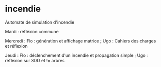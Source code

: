 # incendie
Automate de simulation d'incendie

Mardi : réfléxion commune 

Mercredi : Flo : génération et affichage matrice ; Ugo : Cahiers des charges et réflexion

Jeudi : Flo : déclenchement d'un incendie et propagation simple ; Ugo : réflexion sur SDD et != arbres
